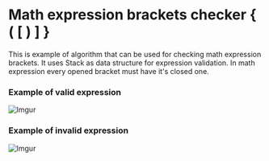 # Math expression brackets checker { ( [ ) ] }

This is example of algorithm that can be used for checking math expression brackets. It uses Stack as data structure for expression validation. In math expression every opened bracket must have it's closed one.

### Example of valid expression

![Imgur](http://i.imgur.com/u9Akh5c.gif)

### Example of invalid expression

![Imgur](http://i.imgur.com/BPXELZ0.gif) 
